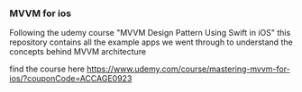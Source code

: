 ### MVVM for ios

Following the udemy course "MVVM Design Pattern Using Swift in iOS" this repository contains all the example apps we went through to understand the concepts behind MVVM architecture


find the course here https://www.udemy.com/course/mastering-mvvm-for-ios/?couponCode=ACCAGE0923
